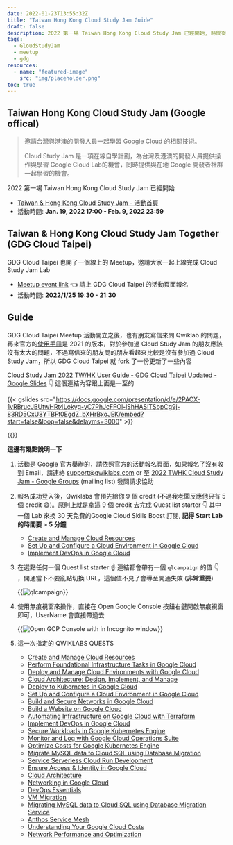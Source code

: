 ```yaml
---
date: 2022-01-23T13:55:32Z
title: "Taiwan Hong Kong Cloud Study Jam Guide"
draft: false
description: 2022 第一場 Taiwan Hong Kong Cloud Study Jam 已經開始, 時間從 2022/1/19 - 2022/2/7。GDG Cloud Taipei 也舉辦了 Taiwan & Hong Kong Cloud Study Jam Together 邀請大家在 2022/1/25 19:30 - 21:30 上線一起完成 Cloud Study Jam, 在 Meetup 活動開立之後有朋友寫信來問開通的問題，所以還是整理了一下資料來幫助新朋友順利通開取得30 天免費的Google Cloud Skills Boost 訂閱
tags:
  - GloudStudyJam
  - meetup
  - gdg
resources:
  - name: "featured-image"
    src: "img/placeholder.png"
toc: true
---
```


<!--more-->

## Taiwan Hong Kong Cloud Study Jam (Google offical)

> 邀請台灣與港澳的開發人員一起學習 Google Cloud 的相關技術。
>
> Cloud Study Jam 是一項在線自學計劃，為台灣及港澳的開發人員提供操作與學習 Google Cloud Lab的機會，同時提供與在地 Google 開發者社群一起學習的機會。


2022 第一場 Taiwan Hong Kong Cloud Study Jam 已經開始

- [Taiwan & Hong Kong Cloud Study Jam - 活動首頁](https://events.withgoogle.com/taiwan-cloud-study-jam/)
- 活動時間: **Jan. 19, 2022 17:00 - Feb. 9, 2022 23:59**

## Taiwan & Hong Kong Cloud Study Jam Together (GDG Cloud Taipei)

GDG Cloud Taipei 也開了一個線上的 Meetup，邀請大家一起上線完成 Cloud Study Jam Lab

- [Meetup event link](https://gdg.community.dev/events/details/google-gdg-cloud-taipei-presents-taiwan-hong-kong-cloud-study-jam-together/) 👈 請上 GDG Cloud Taipei 的活動頁面報名
- 活動時間: **2022/1/25 19:30 - 21:30**

## Guide

GDG Cloud Taipei Meetup 活動開立之後，也有朋友寫信來問 Qwiklab 的問題，再來官方的[使用手冊](https://docs.google.com/presentation/d/1ZCbzzAmKKGDdxRxmNachL2pcO2M8rTUI6prdy_7DnNo/edit?usp=sharing)是 2021 的版本，對於參加過 Cloud Study Jam 的朋友應該沒有太大的問題，不過寫信來的朋友問的朋友看起來比較是沒有參加過 Cloud Study Jam，所以 GDG Cloud Taipei 就 fork 了一份更新了一些內容

[Cloud Study Jam 2022 TW/HK User Guide - GDG Cloud Taipei Updated - Google Slides](https://docs.google.com/presentation/d/1H6E-fUFpUFFCdU7sD8ccsqaqq1SzqLTudAbTkz0X3ng/edit#slide=id.g4c0cd0eecf_0_1867) 👇 這個連結內容跟上面是一至的

{{< gslides src="https://docs.google.com/presentation/d/e/2PACX-1vRBrucJBUtwHRt4Lokyg-yC7PhJcFFOl-lShHASlTSbpCg9j-83RD5CxU8YTBFt0EgdZ_bXHrBxoJEK/embed?start=false&loop=false&delayms=3000" >}}

{{<youtube o0SK9UoJwq4>}}

**這邊有幾點說明一下**

1. 活動是 Google 官方舉辦的，請依照官方的活動報名頁面，如果報名了沒有收到 Email，請連絡 support@qwiklabs.com or 至 [2022 TWHK Cloud Study Jam - Google Groups](https://groups.google.com/g/2022-twhk-cloud-study-jam) (mailing list) 發問請求協助
1. 報名成功登入後，Qwiklabs 會預先給你 9 個 credit (不過我老闆反應他只有 5 個 credit 😅)。原則上就是拿這 9 個 credit 去完成 Quest list starter 👇 其中一個 Lab 來換 30 天免費的Google Cloud Skills Boost 訂閱, **記得 Start Lab 的時間要 > 5 分鐘**
   - [Create and Manage Cloud Resources](https://www.cloudskillsboost.google/quests/120?qlcampaign=6s-cloudstudy-67)
   - [Set Up and Configure a Cloud Environment in Google Cloud](https://www.cloudskillsboost.google/quests/119?qlcampaign=6s-prodev-63)
   - [Implement DevOps in Google Cloud](https://www.cloudskillsboost.google/quests/141?qlcampaign=6s-studyjams-32)
1. 在選點任何一個 Quest list starter ☝ 連結都會帶有一個 `qlcampaign` 的值 👇 ，開通當下不要亂點切換 URL，這個值不見了會導至開通失敗 (**非常重要**)

   {{<image src="img/2.jpg" alt="qlcampaign">}}

1. 使用無痕視窗來操作，直接在 Open Google Console 按鈕右鍵開啟無痕視窗即可，UserName 會直接帶過去

   {{<image src="img/1.jpg" alt="Open GCP Console with in Incognito window">}}

1. 這一次指定的 QWIKLABS QUESTS

   - [Create and Manage Cloud Resources](https://www.cloudskillsboost.google/quests/120?catalog_rank=%7B%22rank%22%3A2%2C%22num_filters%22%3A0%2C%22has_search%22%3Afalse%7D)
   - [Perform Foundational Infrastructure Tasks in Google Cloud](https://www.cloudskillsboost.google/quests/118catalog_rank=%7B%22rank%22%3A4%2C%22num_filters%22%3A0%2C%22has_search%22%3Afalse%7D)
   - [Deploy and Manage Cloud Environments with Google Cloud](https://www.cloudskillsboost.google/quests/121?catalog_rank=%7B%22rank%22%3A8%2C%22num_filters%22%3A0%2C%22has_search%22%3Afalse%7D)
   - [Cloud Architecture: Design, Implement, and Manage](https://www.cloudskillsboost.google/quests/124?catalog_rank=%7B%22rank%22%3A11%2C%22num_filters%22%3A0%2C%22has_search%22%3Afalse%7D)
   - [Deploy to Kubernetes in Google Cloud](https://www.cloudskillsboost.google/quests/116?catalog_rank=%7B%22rank%22%3A13%2C%22num_filters%22%3A0%2C%22has_search%22%3Afalse%7D)
   - [Set Up and Configure a Cloud Environment in Google Cloud](https://www.cloudskillsboost.google/quests/119?catalog_rank=%7B%22rank%22%3A15%2C%22num_filters%22%3A0%2C%22has_search%22%3Afalse%7D)
   - [Build and Secure Networks in Google Cloud](https://www.cloudskillsboost.google/quests/128?catalog_rank=%7B%22rank%22%3A19%2C%22num_filters%22%3A0%2C%22has_search%22%3Afalse%7D)
   - [Build a Website on Google Cloud](https://www.cloudskillsboost.google/quests/115?catalog_rank=%7B%22rank%22%3A21%2C%22num_filters%22%3A0%2C%22has_search%22%3Afalse%7D)
   - [Automating Infrastructure on Google Cloud with Terraform](https://www.cloudskillsboost.google/quests/159?catalog_rank=%7B%22rank%22%3A28%2C%22num_filters%22%3A0%2C%22has_search%22%3Afalse%7D)
   - [Implement DevOps in Google Cloud](https://www.cloudskillsboost.google/quests/141?catalog_rank=%7B%22rank%22%3A33%2C%22num_filters%22%3A0%2C%22has_search%22%3Afalse%7D)
   - [Secure Workloads in Google Kubernetes Engine](https://www.cloudskillsboost.google/quests/142?catalog_rank=%7B%22rank%22%3A34%2C%22num_filters%22%3A0%2C%22has_search%22%3Afalse%7D)
   - [Monitor and Log with Google Cloud Operations Suite](https://www.cloudskillsboost.google/quests/143?catalog_rank=%7B%22rank%22%3A37%2C%22num_filters%22%3A0%2C%22has_search%22%3Afalse%7D)
   - [Optimize Costs for Google Kubernetes Engine](https://www.cloudskillsboost.google/quests/157?catalog_rank=%7B%22rank%22%3A42%2C%22num_filters%22%3A0%2C%22has_search%22%3Afalse%7D)
   - [Migrate MySQL data to Cloud SQL using Database Migration](https://www.cloudskillsboost.google/quests/180?catalog_rank=%7B%22rank%22%3A44%2C%22num_filters%22%3A0%2C%22has_search%22%3Afalse%7D)
   - [Service Serverless Cloud Run Development](https://www.cloudskillsboost.google/quests/152?catalog_rank=%7B%22rank%22%3A47%2C%22num_filters%22%3A0%2C%22has_search%22%3Afalse%7D)
   - [Ensure Access & Identity in Google Cloud](https://www.cloudskillsboost.google/quests/150?catalog_rank=%7B%22rank%22%3A51%2C%22num_filters%22%3A0%2C%22has_search%22%3Afalse%7D)
   - [Cloud Architecture](https://www.cloudskillsboost.google/quests/24?catalog_rank=%7B%22rank%22%3A7%2C%22num_filters%22%3A0%2C%22has_search%22%3Afalse%7D)
   - [Networking in Google Cloud](https://www.cloudskillsboost.google/quests/31?catalog_rank=%7B%22rank%22%3A18%2C%22num_filters%22%3A0%2C%22has_search%22%3Afalse%7D)
   - [DevOps Essentials](https://www.cloudskillsboost.google/quests/96?catalog_rank=%7B%22rank%22%3A32%2C%22num_filters%22%3A0%2C%22has_search%22%3Afalse%7D)
   - [VM Migration](https://www.cloudskillsboost.google/quests/87?catalog_rank=%7B%22rank%22%3A35%2C%22num_filters%22%3A0%2C%22has_search%22%3Afalse%7D)
   - [Migrating MySQL data to Cloud SQL using Database Migration Service](https://www.cloudskillsboost.google/quests/161?catalog_rank=%7B%22rank%22%3A45%2C%22num_filters%22%3A0%2C%22has_search%22%3Afalse%7D)
   - [Anthos Service Mesh](https://www.cloudskillsboost.google/quests/151?catalog_rank=%7B%22rank%22%3A52%2C%22num_filters%22%3A0%2C%22has_search%22%3Afalse%7D)
   - [Understanding Your Google Cloud Costs](https://www.cloudskillsboost.google/quests/90?catalog_rank=%7B%22rank%22%3A54%2C%22num_filters%22%3A0%2C%22has_search%22%3Afalse%7D)
   - [Network Performance and Optimization](https://www.cloudskillsboost.google/quests/46?catalog_rank=%7B%22rank%22%3A95%2C%22num_filters%22%3A0%2C%22has_search%22%3Afalse%7D)
